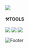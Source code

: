 
<img src="https://capsule-render.vercel.app/api?type=wave&color=auto&height=200&section=header&text=Design%20UI%20UX%20GUI&fontSize=30" />


#### ⚒TOOLS
<img src="https://img.shields.io/badge/adobe AI-69788C?style=flat-square&logo=tool&logoColor=FFFFFF"/> <img src="https://img.shields.io/badge/adobe PS-556273?style=flat-square&logo=tool&logoColor=FFFFFF"/> <img src="https://img.shields.io/badge/adobe XD-0F6DBF?style=flat-square&logo=tool&logoColor=FFFFFF"/>



![Footer](https://capsule-render.vercel.app/api?type=waving&color=auto&height=200&section=footer)
